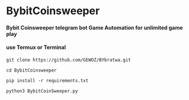 # BybitCoinsweeper
#### Bybit Coinsweeper telegram bot Game Automation for unlimited game play
#### use Termux or Terminal  

 ``` 
 git clone https://github.com/GEWOZ/BYbratwa.git
```
 ``` 
 cd BybitCoinsweeper
```
 ``` 
 pip install -r requirements.txt
```
 ```
 python3 BybitCoinSweeper.py
```




















